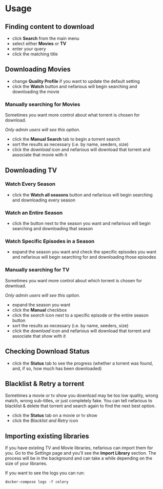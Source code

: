 # Usage

## Finding content to download

- click **Search** from the main menu
- select either **Movies** or **TV**
- enter your query
- click the matching title

## Downloading Movies

- change **Quality Profile** if you want to update the default setting
- click the **Watch** button and nefarious will begin searching and downloading the movie

### Manually searching for Movies

Sometimes you want more control about what torrent is chosen for download.

*Only admin users will see this option*.

- click the **Manual Search** tab to begin a torrent search
- sort the results as necessary (i.e. by name, seeders, size)
- click the *download* icon and nefarious will download that torrent and associate that movie with it

## Downloading TV

### Watch Every Season

- click the **Watch all seasons** button and nefarious will begin searching and downloading every season

### Watch an Entire Season

- click the button next to the season you want and nefarious will begin searching and downloading that season

### Watch Specific Episodes in a Season

- expand the season you want and check the specific episodes you want and nefarious will begin searching for and downloading those episodes

### Manually searching for TV

Sometimes you want more control about which torrent is chosen for download.

*Only admin users will see this option*.

- expand the season you want
- click the **Manual** checkbox
- click the *search* icon next to a specific episode or the entire season button
- sort the results as necessary (i.e. by name, seeders, size)
- click the *download* icon and nefarious will download that torrent and associate that show with it

## Checking Download Status

- click the **Status** tab to see the progress (whether a torrent was found, and, if so, how much has been downloaded)

## Blacklist & Retry a torrent

Sometimes a movie or tv show you download may be too low quality, wrong match, wrong sub-titles, or just completely fake.
You can tell nefarious to blacklist & delete that torrent and search again to find the next best option.

- click the **Status** tab on a movie or tv show
- click the *Blacklist and Retry* icon

## Importing existing libraries

If you have existing TV and Movie libraries, nefarious can import them for you.
Go to the *Settings* page and you'll see the **Import Library** section.  The process will be in the background and can take
a while depending on the size of your libraries.

If you want to see the logs you can run:

    docker-compose logs -f celery
